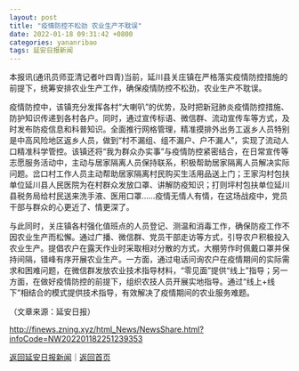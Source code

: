 ```yaml
---
layout: post
title: "疫情防控不松劲 农业生产不耽误"
date: 2022-01-18 09:31:42 +0800
categories: yananribao
tags: 延安日报新闻
---
```

<p>本报讯(通讯员师亚清记者叶四青)当前，延川县关庄镇在严格落实疫情防控措施的前提下，统筹安排农业生产工作，确保疫情防控不松劲，农业生产不耽误。</p>
 <p>疫情防控中，该镇充分发挥各村“大喇叭”的优势，及时把新冠肺炎疫情防控措施、防护知识传递到各村各户。同时，通过宣传标语、微信群、流动宣传车等方式，及时发布防疫信息和科普知识。全面推行网格管理，精准摸排外出务工返乡人员特别是中高风险地区返乡人员，做到“村不漏组、组不漏户、户不漏人”，实现了流动人口精准科学管控。该镇还将“我为群众办实事”与疫情防控紧密结合，在日常宣传等志愿服务活动中，主动与居家隔离人员保持联系，积极帮助居家隔离人员解决实际问题。岔口村工作人员主动帮助居家隔离村民购买生活用品送上门；王家沟村包扶单位延川县人民医院为在村群众发放口罩、讲解防疫知识；打则坪村包扶单位延川县税务局给村民送来洗手液、医用口罩……疫情无情人有情，在这场战疫中，党员干部与群众的心更近了、情更深了。</p>
 <p>与此同时，关庄镇各村强化值班点的人员登记、测温和消毒工作，确保防疫工作不因农业生产而松懈。通过广播、微信群、党员干部走访等方式，引导农户积极投入农业生产。提倡农户在露天作业时采取相对分散的方式，大棚劳作时佩戴口罩并保持间隔，错峰有序开展农业生产。一方面，通过电话问询农户在疫情期间的实际需求和困难问题，在微信群发放农业技术指导材料，“零见面”提供“线上”指导；另一方面，在做好疫情防控的前提下，组织农技人员开展实地指导。通过“线上+线下”相结合的模式提供技术指导，有效解决了疫情期间的农业服务难题。</p><p class="em_media">（文章来源：延安日报）</p>

<http://finews.zning.xyz/html_News/NewsShare.html?infoCode=NW202201182251239353>

[返回延安日报新闻](//finews.withounder.com/category/yananribao.html)｜[返回首页](//finews.withounder.com/)